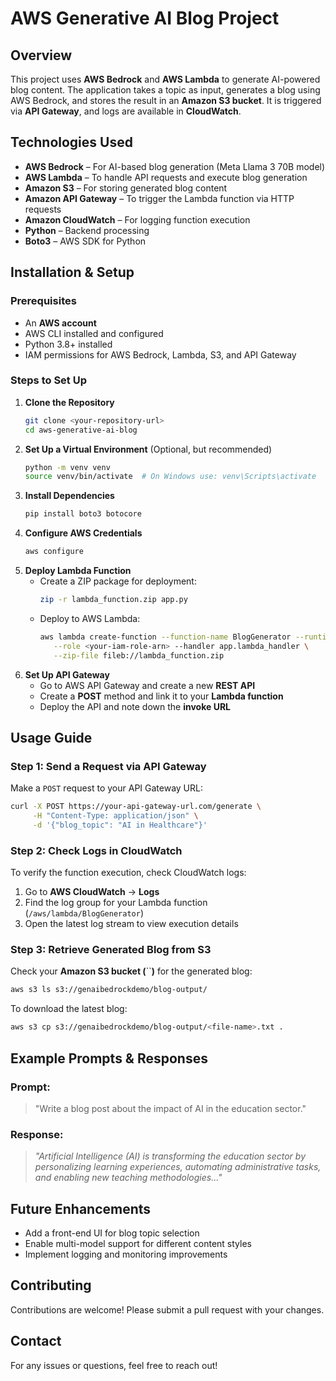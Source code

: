 # AWS Generative AI Blog Project

## Overview

This project uses **AWS Bedrock** and **AWS Lambda** to generate AI-powered blog content. The application takes a topic as input, generates a blog using AWS Bedrock, and stores the result in an **Amazon S3 bucket**. It is triggered via **API Gateway**, and logs are available in **CloudWatch**.

## Technologies Used

- **AWS Bedrock** – For AI-based blog generation (Meta Llama 3 70B model)
- **AWS Lambda** – To handle API requests and execute blog generation
- **Amazon S3** – For storing generated blog content
- **Amazon API Gateway** – To trigger the Lambda function via HTTP requests
- **Amazon CloudWatch** – For logging function execution
- **Python** – Backend processing
- **Boto3** – AWS SDK for Python

## Installation & Setup

### Prerequisites

- An **AWS account**
- AWS CLI installed and configured
- Python 3.8+ installed
- IAM permissions for AWS Bedrock, Lambda, S3, and API Gateway

### Steps to Set Up

1. **Clone the Repository**
   ```sh
   git clone <your-repository-url>
   cd aws-generative-ai-blog
   ```
2. **Set Up a Virtual Environment** (Optional, but recommended)
   ```sh
   python -m venv venv
   source venv/bin/activate  # On Windows use: venv\Scripts\activate
   ```
3. **Install Dependencies**
   ```sh
   pip install boto3 botocore
   ```
4. **Configure AWS Credentials**
   ```sh
   aws configure
   ```
5. **Deploy Lambda Function**
   - Create a ZIP package for deployment:
     ```sh
     zip -r lambda_function.zip app.py
     ```
   - Deploy to AWS Lambda:
     ```sh
     aws lambda create-function --function-name BlogGenerator --runtime python3.8 \
        --role <your-iam-role-arn> --handler app.lambda_handler \
        --zip-file fileb://lambda_function.zip
     ```
6. **Set Up API Gateway**
   - Go to AWS API Gateway and create a new **REST API**
   - Create a **POST** method and link it to your **Lambda function**
   - Deploy the API and note down the **invoke URL**

## Usage Guide

### Step 1: Send a Request via API Gateway

Make a `POST` request to your API Gateway URL:

```sh
curl -X POST https://your-api-gateway-url.com/generate \
     -H "Content-Type: application/json" \
     -d '{"blog_topic": "AI in Healthcare"}'
```

### Step 2: Check Logs in CloudWatch

To verify the function execution, check CloudWatch logs:

1. Go to **AWS CloudWatch** → **Logs**
2. Find the log group for your Lambda function (`/aws/lambda/BlogGenerator`)
3. Open the latest log stream to view execution details

### Step 3: Retrieve Generated Blog from S3

Check your **Amazon S3 bucket (**\`\`**)** for the generated blog:

```sh
aws s3 ls s3://genaibedrockdemo/blog-output/
```

To download the latest blog:

```sh
aws s3 cp s3://genaibedrockdemo/blog-output/<file-name>.txt .
```

## Example Prompts & Responses

### Prompt:

> "Write a blog post about the impact of AI in the education sector."

### Response:

> *"Artificial Intelligence (AI) is transforming the education sector by personalizing learning experiences, automating administrative tasks, and enabling new teaching methodologies..."*

## Future Enhancements

- Add a front-end UI for blog topic selection
- Enable multi-model support for different content styles
- Implement logging and monitoring improvements

## Contributing

Contributions are welcome! Please submit a pull request with your changes.

## Contact

For any issues or questions, feel free to reach out!


